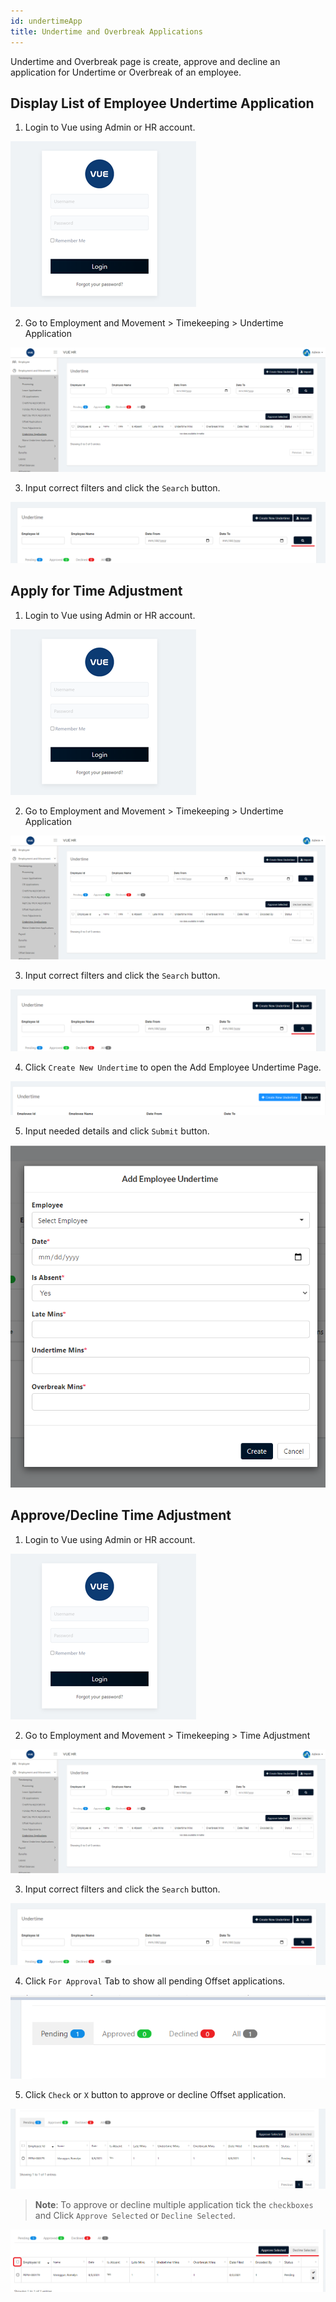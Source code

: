 ```yaml
---
id: undertimeApp
title: Undertime and Overbreak Applications
---
```

Undertime and Overbreak page is create, approve and decline an application for Undertime or Overbreak of an employee.

## Display List of Employee Undertime Application
1. Login to Vue using Admin or HR account. 

![alt-text](assets/Picture2.png)

2. Go to Employment and Movement > Timekeeping > Undertime Application

![alt-text](assets/undertime/1.png)

3. Input correct filters and click the `Search` button.

![alt-text](assets/undertime/2.png)

## Apply for Time Adjustment
1. Login to Vue using Admin or HR account. 

![alt-text](assets/Picture2.png)

2. Go to Employment and Movement > Timekeeping > Undertime Application

![alt-text](assets/undertime/1.png)

3. Input correct filters and click the `Search` button.

![alt-text](assets/undertime/2.png)

4. Click `Create New Undertime` to open the Add Employee Undertime Page.

![alt-text](assets/undertime/3.png)

5. Input needed details and click `Submit` button.

![alt-text](assets/undertime/4.png)

## Approve/Decline Time Adjustment

1. Login to Vue using Admin or HR account. 

![alt-text](assets/Picture2.png)

2. Go to Employment and Movement > Timekeeping > Time Adjustment

![alt-text](assets/undertime/1.png)

3. Input correct filters and click the `Search` button.

![alt-text](assets/undertime/2.png)

4. Click `For Approval` Tab to show all pending Offset applications.

![alt-text](assets/undertime/6.png)

5. Click `Check` or `X` button to approve or decline Offset application.

![alt-text](assets/undertime/5.png)


> **Note**: To approve or decline multiple application tick the `checkboxes` and Click `Approve Selected` or `Decline Selected`.

![alt-text](assets/undertime/7.png)